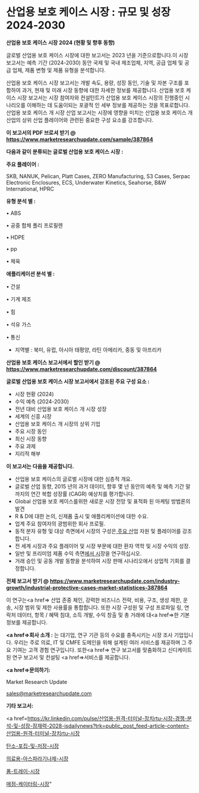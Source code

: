 # 산업용 보호 케이스 시장 : 규모 및 성장 2024-2030

<strong>산업용 보호 케이스 시장 2024 (현황 및 향후 동향)</strong>

글로벌 산업용 보호 케이스 시장에 대한 보고서는 2023 년을 기준으로합니다.이 시장 보고서는 예측 기간 (2024-2030) 동안 국제 및 국내 제조업체, 지역, 공급 업체 및 공급 업체, 제품 변형 및 제품 유형을 분석합니다.

산업용 보호 케이스 시장 보고서는 개발 속도, 용량, 성장 동인, 기술 및 자본 구조를 포함하여 과거, 현재 및 미래 시장 동향에 대한 자세한 정보를 제공합니다. 산업용 보호 케이스 시장 보고서는 시장 참여자와 컨설턴트가 산업용 보호 케이스 시장의 진행중인 시나리오를 이해하는 데 도움이되는 포괄적 인 세부 정보를 제공하는 것을 목표로합니다. 산업용 보호 케이스 개 시장 산업 보고서는 시장에 영향을 미치는 산업용 보호 케이스 개 산업의 상위 산업 플레이어와 관련된 중요한 구성 요소를 강조합니다.



<strong>이 보고서의 PDF 브로셔 받기 @ <a href=https://www.marketresearchupdate.com/sample/387864>https://www.marketresearchupdate.com/sample/387864</a></strong>



<strong>다음과 같이 분류되는 글로벌 산업용 보호 케이스 시장 :</strong>



<strong>주요 플레이어 :</strong>

SKB, NANUK, Pelican, Platt Cases, ZERO Manufacturing, S3 Cases, Serpac Electronic Enclosures, ECS, Underwater Kinetics, Seahorse, B&W International, HPRC



<strong>유형 분석 별 :</strong>

• ABS

• 공중 합체 폴리 프로필렌

• HDPE

• pp

• 체육



<strong>애플리케이션 분석 별 :</strong>

• 건설

• 기계 제조

• 힘

• 석유 가스

• 통신

<ul>
  <li>지역별 : 북미, 유럽, 아시아 태평양, 라틴 아메리카, 중동 및 아프리카</li>
</ul>


<strong>산업용 보호 케이스 보고서에서 할인 받기 @ <a href=https://www.marketresearchupdate.com/discount/387864>https://www.marketresearchupdate.com/discount/387864</a></strong>



<strong>글로벌 산업용 보호 케이스 시장 보고서에서 강조된 주요 구성 요소 :</strong>
<ul>
  <li>시장 현황 (2024)</li>
  <li>수익 예측 (2024-2030)</li>
  <li>전년 대비 산업용 보호 케이스 개 시장 성장</li>
  <li>세계의 신흥 시장</li>
  <li>산업용 보호 케이스 개 시장의 상위 기업</li>
  <li>주요 시장 동인</li>
  <li>최신 시장 동향</li>
  <li>주요 과제</li>
  <li>지리적 해부</li>
</ul>


<strong>이 보고서는 다음을 제공합니다.</strong>
<ul>
  <li>산업용 보호 케이스의 글로벌 시장에 대한 심층적 개요.</li>
  <li>글로벌 산업 동향, 2015 년의 과거 데이터, 향후 몇 년 동안의 예측 및 예측 기간 말까지의 연간 복합 성장률 (CAGR) 예상치를 평가합니다.</li>
  <li>Global 산업용 보호 케이스를위한 새로운 시장 전망 및 표적화 된 마케팅 방법론의 발견</li>
  <li>R &amp; D에 대한 논의, 신제품 출시 및 애플리케이션에 대한 수요.</li>
  <li>업계 주요 참여자의 광범위한 회사 프로필.</li>
  <li>동적 분자 유형 및 대상 측면에서 시장의 구성은<a href=> 주요 산</a>업 자원 및 플레이어를 강조합니다.</li>
  <li>전 세계 시장과 주요 플레이어 및 시장 부문에 대한 환자 역학 및 시장 수익의 성장.</li>
  <li>일반 및 프리미엄 제품 수익 측면<a href=>에서 시</a>장을 연구하십시오.</li>
  <li>거래 승인 및 공동 개발 동향을 분석하여 시장 판매 시나리오에서 상업적 기회를 결정합니다.</li>
</ul>



<strong>전체 보고서 받기 @ <a href=https://www.marketresearchupdate.com/industry-growth/industrial-protective-cases-market-statistices-387864>https://www.marketresearchupdate.com/industry-growth/industrial-protective-cases-market-statistices-387864</a></strong>

이 연구는<a href=> 산업 존중</a> 체인, 강력한 비즈니스 전략, 비용, 구조, 생성 제한, 운송, 시장 범위 및 제한 사용률을 통합합니다. 또한 시장 구성원 및 구성 프로파일 링, 연락처 데이터, 항목 / 혜택 침대, 소득 개발, 수익 창출 및 총 거래에 대<a href=>한 기본 </a>정보를 제공합니다.



<strong><a href=>회사 소</a>개 :</strong>
는 대기업, 연구 기관 등의 수요를 충족시키는 시장 조사 기업입니다. 우리는 주로 의료, IT 및 CMFE 도메인을 위해 설계된 여러 서비스를 제공하며 그 주요 기여는 고객 경험 연구입니다. 또한<a href=> 연구 보</a>고서를 맞춤화하고 신디케이트 된 연구 보고서 및 컨설팅 <a href=>서비스</a>를 제공합니다.



<strong><a href=>문의하기:</a></strong>

Market Research Update

sales@marketresearchupdate.com



<strong>기타 보고서:</strong>

<a href=https://kr.linkedin.com/pulse/산업용-원격-터미널-장치rtu-시장-경쟁-분석-및-성장-잠재력-2028-isdailynews?trk=public_post_feed-article-content>산업용-원격-터미널-장치rtu-시장</a>

<a href=https://www.linkedin.com/pulse/탄소-포집-및-저장-시장-세분화-연구-목표-고객2029년-survey-savvy-insights-360-analysis/>탄소-포집-및-저장-시장</a>

<a href=https://www.linkedin.com/pulse/의료용-아스파라기나제-시장-경쟁-분석-및-성장-잠재력-2029-analytics-alchemy-360-analysis-fdemf/>의료용-아스파라기나제-시장</a>

<a href=https://www.linkedin.com/pulse/폼-트레이-시장-동향-및-성장-전망-survey-savvy-insights-360-analysis-crpcf/>폼-트레이-시장</a>

<a href=https://www.linkedin.com/pulse/매점-케이터링-시장-규모-및-성장-2023-survey-savvy-insights-360-analysis-rsbdf/>매점-케이터링-시장</a>"
